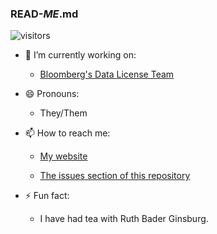### READ-_ME_.md

<!--
**lorarjohns/lorarjohns** is a ✨ _special_ ✨ repository because its `README.md` (this file) appears on your GitHub profile.
-->


![visitors](https://visitor-badge.glitch.me/badge?page_id=page.id)

- 🔭 I’m currently working on:

  - [Bloomberg's Data License Team](https://www.bloomberg.com/professional/product/data-license/)
  
- 😄 Pronouns:
  
  - They/Them
  
- 📫 How to reach me:

  - [My website](https://www.espritdecorpus.com)
  
  - [The issues section of this repository](https://github.com/lorarjohns/lorarjohns/issues)

- ⚡ Fun fact:
  
  - I have had tea with Ruth Bader Ginsburg.
